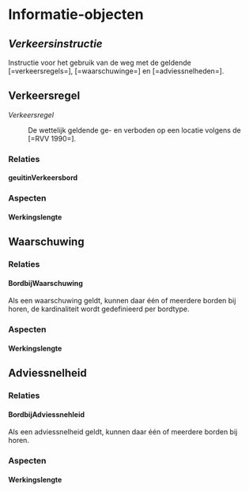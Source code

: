 # Informatie-objecten


## <dfn>Verkeersinstructie
Instructie voor het gebruik van de weg met de geldende [=verkeersregels=], [=waarschuwinge=] en [=adviessnelheden=].




## Verkeersregel

<dfn data-lt="verkeersregel|verkeersregels">Verkeersregel</dfn>
<dd>De wettelijk geldende ge- en verboden op een locatie volgens de [=RVV 1990=].</dd>


### Relaties


#### geuitinVerkeersbord


### Aspecten


#### Werkingslengte



## Waarschuwing

### Relaties



#### BordbijWaarschuwing
Als een waarschuwing geldt, kunnen daar één of meerdere borden bij horen, de kardinaliteit wordt gedefinieerd per bordtype.

### Aspecten


#### Werkingslengte

## Adviessnelheid

### Relaties

#### BordbijAdviessnehleid
Als een adviessnelheid geldt, kunnen daar één of meerdere borden bij horen.

### Aspecten


#### Werkingslengte